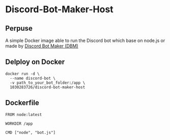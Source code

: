 # Discord-Bot-Maker-Host

## Perpuse

A simple Docker image able to run the Discord bot which base on node.js or made by  [Discord Bot Maker (DBM)](https://store.steampowered.com/app/682130/Discord_Bot_Maker/ "Discord Bot Maker")

## Delploy on Docker
```
docker run -d \
  --name discord-bot \
  -v path_to_your_bot_folder:/app \
  1030283726/discord-bot-maker-host
```
## Dockerfile
```
FROM node:latest

WORKDIR /app

CMD ["node", "bot.js"]
```

